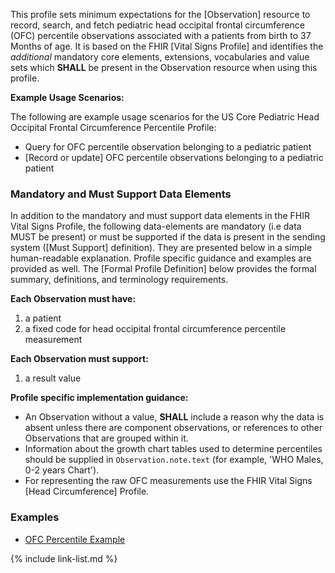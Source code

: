 
This profile sets minimum expectations for the [Observation] resource to record, search, and fetch pediatric head occipital frontal circumference (OFC) percentile observations associated with a patients from birth to 37 Months of age. It is based on the FHIR [Vital Signs Profile] and identifies the *additional* mandatory core elements, extensions, vocabularies and value sets which **SHALL** be present in the Observation resource when using this profile.

**Example Usage Scenarios:**

The following are example usage scenarios for the US Core Pediatric Head Occipital Frontal Circumference Percentile Profile:

- Query for OFC percentile observation belonging to a pediatric patient
- [Record or update] OFC percentile observations belonging to a pediatric patient

### Mandatory and Must Support Data Elements

In addition to the mandatory and must support data elements in the FHIR Vital Signs Profile, the following data-elements are mandatory (i.e data MUST be present) or must be supported if the data is present in the sending system ([Must Support] definition). They are presented below in a simple human-readable explanation.  Profile specific guidance and examples are provided as well.  The [Formal Profile Definition] below provides the  formal summary, definitions, and  terminology requirements.

**Each Observation must have:**

1.  a patient
1.  a fixed code for head occipital frontal circumference percentile measurement

**Each Observation must support:**

1.  a result value

**Profile specific implementation guidance:**

- An Observation without a value, **SHALL** include a reason why the data is absent unless there are component observations, or references to other Observations that are grouped within it.
- Information about the growth chart tables used to determine percentiles should be supplied in `Observation.note.text` (for example, 'WHO Males, 0-2 years Chart').
- For representing the raw OFC measurements use the FHIR Vital Signs [Head Circumference] Profile.

### Examples

- [OFC Percentile Example](Observation-ofc-percentile.html)

{% include link-list.md %}
